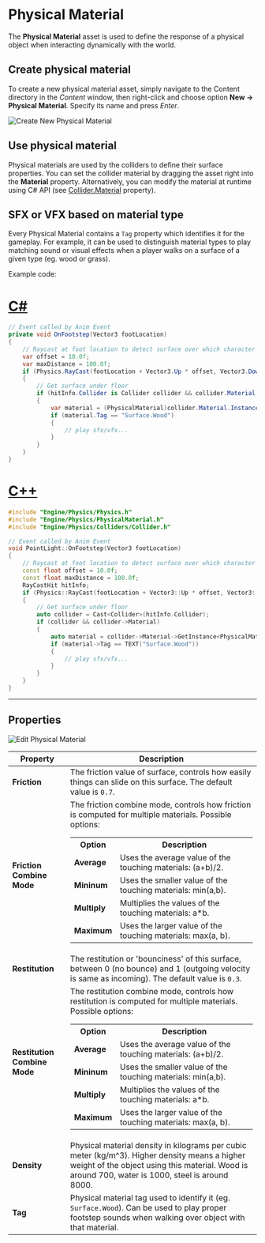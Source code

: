 # Physical Material

The **Physical Material** asset is used to define the response of a physical object when interacting dynamically with the world.

## Create physical material

To create a new physical material asset, simply navigate to the Content directory in the *Content* window, then right-click and choose option **New -> Physical Material**. Specify its name and press *Enter*.

![Create New Physical Material](media/new-physical-material.jpg)

## Use physical material

Physical materials are used by the colliders to define their surface properties. You can set the collider material by dragging the asset right into the **Material** property. Alternatively, you can modify the material at runtime using C# API (see [Collider.Material](https://docs.flaxengine.com/api/FlaxEngine.Collider.html#FlaxEngine_Collider_Material) property).

## SFX or VFX based on material type

Every Physical Material contains a `Tag` property which identifies it for the gameplay. For example, it can be used to distinguish material types to play matching sound or visual effects when a player walks on a surface of a given type (eg. wood or grass).

Example code:

# [C#](#tab/code-csharp)
```cs
// Event called by Anim Event
private void OnFootstep(Vector3 footLocation)
{
    // Raycast at foot location to detect surface over which character walks over
    var offset = 10.0f;
    var maxDistance = 100.0f;
    if (Physics.RayCast(footLocation + Vector3.Up * offset, Vector3.Down, out RayCastHit hitInfo, maxDistance))
    {
        // Get surface under floor
        if (hitInfo.Collider is Collider collider && collider.Material)
        {
            var material = (PhysicalMaterial)collider.Material.Instance;
            if (material.Tag == "Surface.Wood")
            {
                // play sfx/vfx...
            }
        }
    }
}
```
# [C++](#tab/code-cpp)
```cpp
#include "Engine/Physics/Physics.h"
#include "Engine/Physics/PhysicalMaterial.h"
#include "Engine/Physics/Colliders/Collider.h"

// Event called by Anim Event
void PointLight::OnFootstep(Vector3 footLocation)
{
    // Raycast at foot location to detect surface over which character walks over
    const float offset = 10.0f;
    const float maxDistance = 100.0f;
    RayCastHit hitInfo;
    if (Physics::RayCast(footLocation + Vector3::Up * offset, Vector3::Down, hitInfo, maxDistance))
    {
        // Get surface under floor
        auto collider = Cast<Collider>(hitInfo.Collider);
        if (collider && collider->Material)
        {
            auto material = collider->Material->GetInstance<PhysicalMaterial>();
            if (material->Tag == TEXT("Surface.Wood"))
            {
                // play sfx/vfx...
            }
        }
    }
}
```
***

## Properties

![Edit Physical Material](media/physical-material.jpg)

| Property | Description |
|--------|--------|
| **Friction** | The friction value of surface, controls how easily things can slide on this surface. The default value is `0.7`. |
| **Friction Combine Mode** | The friction combine mode, controls how friction is computed for multiple materials. Possible options: <table><tbody><tr><th>Option</th><th>Description</th></tr><tr><td>**Average**</td><td>Uses the average value of the touching materials: (a+b)/2.</td></tr><tr><td>**Mininum**</td><td>Uses the smaller value of the touching materials: min(a,b).</td></tr><tr><td>**Multiply**</td><td>Multiplies the values of the touching materials: a\*b.</td></tr><tr><td>**Maximum**</td><td>Uses the larger value of the touching materials: max(a, b).</td></tr></tbody></table>|
| **Restitution** | The restitution or 'bounciness' of this surface, between 0 (no bounce) and 1 (outgoing velocity is same as incoming). The default value is `0.3`. |
| **Restitution Combine Mode** | The restitution combine mode, controls how restitution is computed for multiple materials. Possible options: <table><tbody><tr><th>Option</th><th>Description</th></tr><tr><td>**Average**</td><td>Uses the average value of the touching materials: (a+b)/2.</td></tr><tr><td>**Mininum**</td><td>Uses the smaller value of the touching materials: min(a,b).</td></tr><tr><td>**Multiply**</td><td>Multiplies the values of the touching materials: a\*b.</td></tr><tr><td>**Maximum**</td><td>Uses the larger value of the touching materials: max(a, b).</td></tr></tbody></table>|
| **Density** | Physical material density in kilograms per cubic meter (kg/m^3). Higher density means a higher weight of the object using this material. Wood is around 700, water is 1000, steel is around 8000. |
| **Tag** | Physical material tag used to identify it (eg. `Surface.Wood`). Can be used to play proper footstep sounds when walking over object with that material. |
